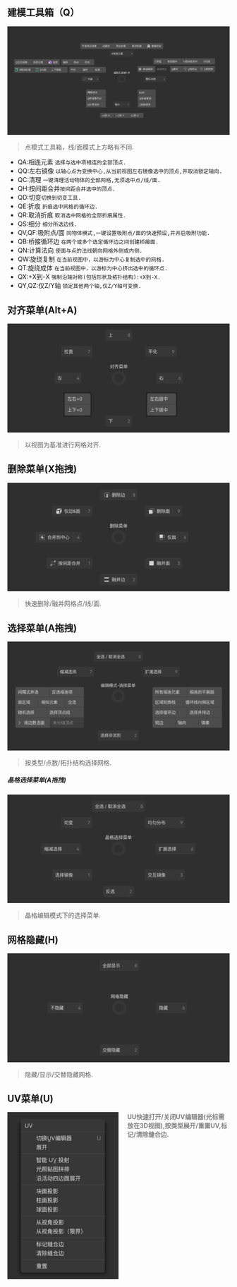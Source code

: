 ## 建模工具箱（Q）

![建模工具箱1点](res/02-编辑模式/建模工具箱1点.png)

> 点模式工具箱，线/面模式上方略有不同.

- QA:相连元素 `选择与选中项相连的全部顶点.`
- QQ:左右镜像 `以轴心点为变换中心,从当前视图左右镜像选中的顶点,并取消锁定轴向.`
- QC:清理 `一键清理活动物体的全部网格,无须选中点/线/面.`
- QH:按间距合并`按间距合并选中的顶点.`
- QD:切变`切换到切变工具.`
- QE:折痕 `折痕选中网格的循环边.`
- QR:取消折痕 `取消选中网格的全部折痕属性.`
- QS:细分 `细分所选边线.`
- QV,QF:吸附点/面 `同物体模式,一键设置吸附点/面的快速预设,并开启吸附功能.`
- QB:桥接循环边 `在两个或多个选定循环边之间创建桥接面.`
- QN:计算法向 `使面与点的法线朝向网格外侧或内侧.`
- QW:旋绕复制 `在当前视图中，以游标为中心复制选中的网格.`
- QT:旋绕成体 `在当前视图中，以游标为中心挤出选中的循环点.`
- QX:+X到-X `强制沿轴对称(包括形状及拓扑结构):+X到-X.`
- QY,QZ:仅Z/Y轴 `锁定其他两个轴,仅Z/Y轴可变换.`

## 对齐菜单(Alt+A)

![对齐菜单](res/02-编辑模式/对齐菜单.png)

> 以视图为基准进行网格对齐.

## 删除菜单(X拖拽)

![删除菜单](res/02-编辑模式/删除菜单.png)

> 快速删除/融并网格点/线/面.

## 选择菜单(A拖拽)

![选择菜单](res/02-编辑模式/选择菜单.png)

> 按类型/点数/拓扑结构选择网格.

##### 晶格选择菜单(A拖拽)

![晶格选择菜单](res/02-编辑模式/晶格选择菜单.png)

> 晶格编辑模式下的选择菜单.

## 网格隐藏(H)

![网格隐藏](res/02-编辑模式/网格隐藏.png)

> 隐藏/显示/交替隐藏网格.

## UV菜单(U)

<div style="display: flex;">
  <img src="functions/res/02-编辑模式/UV菜单.png" alt="UV菜单" style="width: 50%" />
  <div style="width: 50%; padding-left: 20px;">
    <strong style="color:gray;">UU快速打开/关闭UV编辑器(光标需放在3D视图),按类型展开/重置UV,标记/清除缝合边.</strong>
  </div>
</div>
